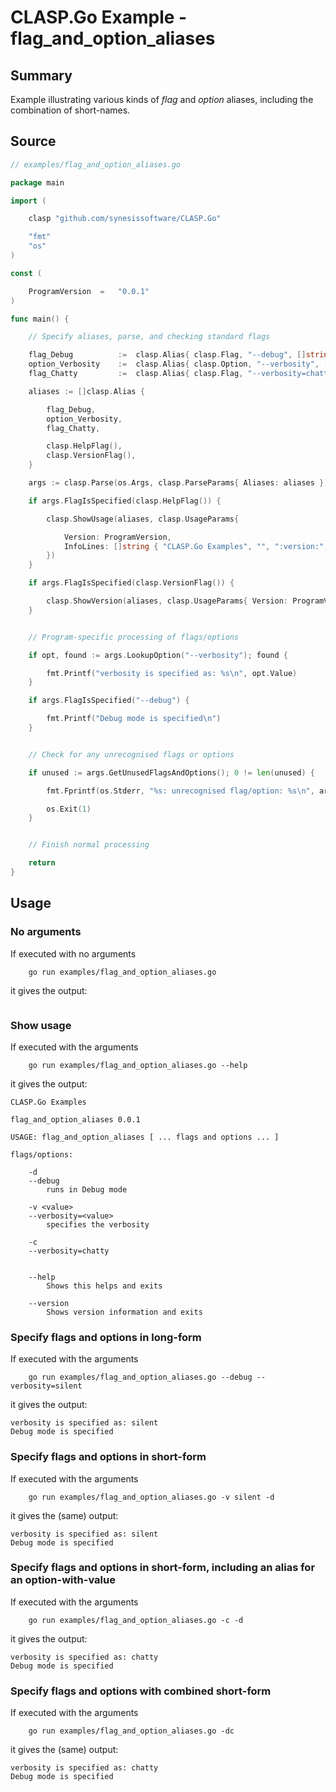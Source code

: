 # CLASP.Go Example - **flag_and_option_aliases**

## Summary

Example illustrating various kinds of *flag* and *option* aliases, including the combination of short-names.

## Source

```Go
// examples/flag_and_option_aliases.go

package main

import (

    clasp "github.com/synesissoftware/CLASP.Go"

    "fmt"
    "os"
)

const (

    ProgramVersion  =   "0.0.1"
)

func main() {

    // Specify aliases, parse, and checking standard flags

    flag_Debug          :=  clasp.Alias{ clasp.Flag, "--debug", []string{ "-d" }, "runs in Debug mode", nil, 0 }
    option_Verbosity    :=  clasp.Alias{ clasp.Option, "--verbosity", []string{ "-v" }, "specifies the verbosity", []string{ "terse", "quiet", "silent", "chatty" }, 0 }
    flag_Chatty         :=  clasp.Alias{ clasp.Flag, "--verbosity=chatty", []string{ "-c" }, "", nil, 0 }

    aliases := []clasp.Alias {

        flag_Debug,
        option_Verbosity,
        flag_Chatty,

        clasp.HelpFlag(),
        clasp.VersionFlag(),
    }

    args := clasp.Parse(os.Args, clasp.ParseParams{ Aliases: aliases })

    if args.FlagIsSpecified(clasp.HelpFlag()) {

        clasp.ShowUsage(aliases, clasp.UsageParams{

            Version: ProgramVersion,
            InfoLines: []string { "CLASP.Go Examples", "", ":version:", "" },
        })
    }

    if args.FlagIsSpecified(clasp.VersionFlag()) {

        clasp.ShowVersion(aliases, clasp.UsageParams{ Version: ProgramVersion })
    }


    // Program-specific processing of flags/options

    if opt, found := args.LookupOption("--verbosity"); found {

        fmt.Printf("verbosity is specified as: %s\n", opt.Value)
    }

    if args.FlagIsSpecified("--debug") {

        fmt.Printf("Debug mode is specified\n")
    }


    // Check for any unrecognised flags or options

    if unused := args.GetUnusedFlagsAndOptions(); 0 != len(unused) {

        fmt.Fprintf(os.Stderr, "%s: unrecognised flag/option: %s\n", args.ProgramName, unused[0].Str())

        os.Exit(1)
    }


    // Finish normal processing

    return
}
```

## Usage

### No arguments

If executed with no arguments

```
    go run examples/flag_and_option_aliases.go
```

it gives the output:

```
```

### Show usage

If executed with the arguments

```
    go run examples/flag_and_option_aliases.go --help
```

it gives the output:

```
CLASP.Go Examples

flag_and_option_aliases 0.0.1

USAGE: flag_and_option_aliases [ ... flags and options ... ]

flags/options:

    -d
    --debug
        runs in Debug mode

    -v <value>
    --verbosity=<value>
        specifies the verbosity

    -c
    --verbosity=chatty


    --help
        Shows this helps and exits

    --version
        Shows version information and exits
```

### Specify flags and options in long-form

If executed with the arguments

```
    go run examples/flag_and_option_aliases.go --debug --verbosity=silent
```

it gives the output:

```
verbosity is specified as: silent
Debug mode is specified
```

### Specify flags and options in short-form

If executed with the arguments

```
    go run examples/flag_and_option_aliases.go -v silent -d
```

it gives the (same) output:

```
verbosity is specified as: silent
Debug mode is specified
```

### Specify flags and options in short-form, including an alias for an option-with-value

If executed with the arguments

```
    go run examples/flag_and_option_aliases.go -c -d
```

it gives the output:

```
verbosity is specified as: chatty
Debug mode is specified
```

### Specify flags and options with combined short-form

If executed with the arguments

```
    go run examples/flag_and_option_aliases.go -dc
```

it gives the (same) output:

```
verbosity is specified as: chatty
Debug mode is specified
```

